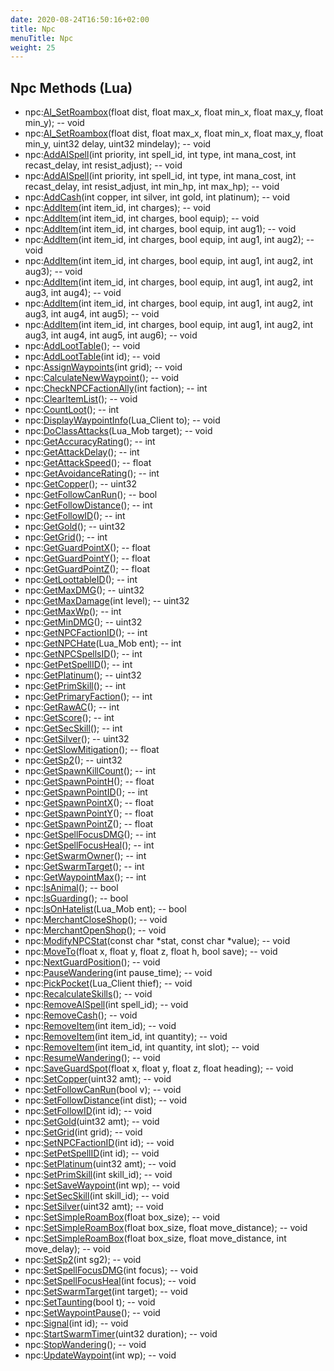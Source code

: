 ```yaml
---
date: 2020-08-24T16:50:16+02:00
title: Npc
menuTitle: Npc
weight: 25
---
```


## Npc Methods (Lua)
- npc:[AI_SetRoambox](ai_setroambox)(float dist, float max_x, float min_x, float max_y, float min_y); -- void
- npc:[AI_SetRoambox](ai_setroambox)(float dist, float max_x, float min_x, float max_y, float min_y, uint32 delay, uint32 mindelay); -- void
- npc:[AddAISpell](addaispell)(int priority, int spell_id, int type, int mana_cost, int recast_delay, int resist_adjust); -- void
- npc:[AddAISpell](addaispell)(int priority, int spell_id, int type, int mana_cost, int recast_delay, int resist_adjust, int min_hp, int max_hp); -- void
- npc:[AddCash](addcash)(int copper, int silver, int gold, int platinum); -- void
- npc:[AddItem](additem)(int item_id, int charges); -- void
- npc:[AddItem](additem)(int item_id, int charges, bool equip); -- void
- npc:[AddItem](additem)(int item_id, int charges, bool equip, int aug1); -- void
- npc:[AddItem](additem)(int item_id, int charges, bool equip, int aug1, int aug2); -- void
- npc:[AddItem](additem)(int item_id, int charges, bool equip, int aug1, int aug2, int aug3); -- void
- npc:[AddItem](additem)(int item_id, int charges, bool equip, int aug1, int aug2, int aug3, int aug4); -- void
- npc:[AddItem](additem)(int item_id, int charges, bool equip, int aug1, int aug2, int aug3, int aug4, int aug5); -- void
- npc:[AddItem](additem)(int item_id, int charges, bool equip, int aug1, int aug2, int aug3, int aug4, int aug5, int aug6); -- void
- npc:[AddLootTable](addloottable)(); -- void
- npc:[AddLootTable](addloottable)(int id); -- void
- npc:[AssignWaypoints](assignwaypoints)(int grid); -- void
- npc:[CalculateNewWaypoint](calculatenewwaypoint)(); -- void
- npc:[CheckNPCFactionAlly](checknpcfactionally)(int faction); -- int
- npc:[ClearItemList](clearitemlist)(); -- void
- npc:[CountLoot](countloot)(); -- int
- npc:[DisplayWaypointInfo](displaywaypointinfo)(Lua_Client to); -- void
- npc:[DoClassAttacks](doclassattacks)(Lua_Mob target); -- void
- npc:[GetAccuracyRating](getaccuracyrating)(); -- int
- npc:[GetAttackDelay](getattackdelay)(); -- int
- npc:[GetAttackSpeed](getattackspeed)(); -- float
- npc:[GetAvoidanceRating](getavoidancerating)(); -- int
- npc:[GetCopper](getcopper)(); -- uint32
- npc:[GetFollowCanRun](getfollowcanrun)(); -- bool
- npc:[GetFollowDistance](getfollowdistance)(); -- int
- npc:[GetFollowID](getfollowid)(); -- int
- npc:[GetGold](getgold)(); -- uint32
- npc:[GetGrid](getgrid)(); -- int
- npc:[GetGuardPointX](getguardpointx)(); -- float
- npc:[GetGuardPointY](getguardpointy)(); -- float
- npc:[GetGuardPointZ](getguardpointz)(); -- float
- npc:[GetLoottableID](getloottableid)(); -- int
- npc:[GetMaxDMG](getmaxdmg)(); -- uint32
- npc:[GetMaxDamage](getmaxdamage)(int level); -- uint32
- npc:[GetMaxWp](getmaxwp)(); -- int
- npc:[GetMinDMG](getmindmg)(); -- uint32
- npc:[GetNPCFactionID](getnpcfactionid)(); -- int
- npc:[GetNPCHate](getnpchate)(Lua_Mob ent); -- int
- npc:[GetNPCSpellsID](getnpcspellsid)(); -- int
- npc:[GetPetSpellID](getpetspellid)(); -- int
- npc:[GetPlatinum](getplatinum)(); -- uint32
- npc:[GetPrimSkill](getprimskill)(); -- int
- npc:[GetPrimaryFaction](getprimaryfaction)(); -- int
- npc:[GetRawAC](getrawac)(); -- int
- npc:[GetScore](getscore)(); -- int
- npc:[GetSecSkill](getsecskill)(); -- int
- npc:[GetSilver](getsilver)(); -- uint32
- npc:[GetSlowMitigation](getslowmitigation)(); -- float
- npc:[GetSp2](getsp2)(); -- uint32
- npc:[GetSpawnKillCount](getspawnkillcount)(); -- int
- npc:[GetSpawnPointH](getspawnpointh)(); -- float
- npc:[GetSpawnPointID](getspawnpointid)(); -- int
- npc:[GetSpawnPointX](getspawnpointx)(); -- float
- npc:[GetSpawnPointY](getspawnpointy)(); -- float
- npc:[GetSpawnPointZ](getspawnpointz)(); -- float
- npc:[GetSpellFocusDMG](getspellfocusdmg)(); -- int
- npc:[GetSpellFocusHeal](getspellfocusheal)(); -- int
- npc:[GetSwarmOwner](getswarmowner)(); -- int
- npc:[GetSwarmTarget](getswarmtarget)(); -- int
- npc:[GetWaypointMax](getwaypointmax)(); -- int
- npc:[IsAnimal](isanimal)(); -- bool
- npc:[IsGuarding](isguarding)(); -- bool
- npc:[IsOnHatelist](isonhatelist)(Lua_Mob ent); -- bool
- npc:[MerchantCloseShop](merchantcloseshop)(); -- void
- npc:[MerchantOpenShop](merchantopenshop)(); -- void
- npc:[ModifyNPCStat](modifynpcstat)(const char *stat, const char *value); -- void
- npc:[MoveTo](moveto)(float x, float y, float z, float h, bool save); -- void
- npc:[NextGuardPosition](nextguardposition)(); -- void
- npc:[PauseWandering](pausewandering)(int pause_time); -- void
- npc:[PickPocket](pickpocket)(Lua_Client thief); -- void
- npc:[RecalculateSkills](recalculateskills)(); -- void
- npc:[RemoveAISpell](removeaispell)(int spell_id); -- void
- npc:[RemoveCash](removecash)(); -- void
- npc:[RemoveItem](removeitem)(int item_id); -- void
- npc:[RemoveItem](removeitem)(int item_id, int quantity); -- void
- npc:[RemoveItem](removeitem)(int item_id, int quantity, int slot); -- void
- npc:[ResumeWandering](resumewandering)(); -- void
- npc:[SaveGuardSpot](saveguardspot)(float x, float y, float z, float heading); -- void
- npc:[SetCopper](setcopper)(uint32 amt); -- void
- npc:[SetFollowCanRun](setfollowcanrun)(bool v); -- void
- npc:[SetFollowDistance](setfollowdistance)(int dist); -- void
- npc:[SetFollowID](setfollowid)(int id); -- void
- npc:[SetGold](setgold)(uint32 amt); -- void
- npc:[SetGrid](setgrid)(int grid); -- void
- npc:[SetNPCFactionID](setnpcfactionid)(int id); -- void
- npc:[SetPetSpellID](setpetspellid)(int id); -- void
- npc:[SetPlatinum](setplatinum)(uint32 amt); -- void
- npc:[SetPrimSkill](setprimskill)(int skill_id); -- void
- npc:[SetSaveWaypoint](setsavewaypoint)(int wp); -- void
- npc:[SetSecSkill](setsecskill)(int skill_id); -- void
- npc:[SetSilver](setsilver)(uint32 amt); -- void
- npc:[SetSimpleRoamBox](setsimpleroambox)(float box_size); -- void
- npc:[SetSimpleRoamBox](setsimpleroambox)(float box_size, float move_distance); -- void
- npc:[SetSimpleRoamBox](setsimpleroambox)(float box_size, float move_distance, int move_delay); -- void
- npc:[SetSp2](setsp2)(int sg2); -- void
- npc:[SetSpellFocusDMG](setspellfocusdmg)(int focus); -- void
- npc:[SetSpellFocusHeal](setspellfocusheal)(int focus); -- void
- npc:[SetSwarmTarget](setswarmtarget)(int target); -- void
- npc:[SetTaunting](settaunting)(bool t); -- void
- npc:[SetWaypointPause](setwaypointpause)(); -- void
- npc:[Signal](signal)(int id); -- void
- npc:[StartSwarmTimer](startswarmtimer)(uint32 duration); -- void
- npc:[StopWandering](stopwandering)(); -- void
- npc:[UpdateWaypoint](updatewaypoint)(int wp); -- void